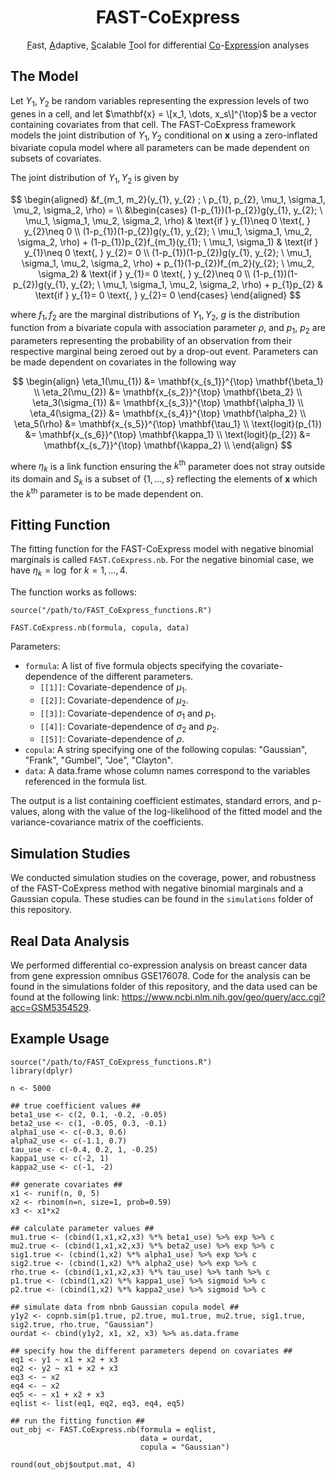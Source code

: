 <h1 align="center" style="font-weight: bold;">FAST-CoExpress</h1>

<p align="center">
  <align="center"><ins>F</ins>ast, <ins>A</ins>daptive, <ins>S</ins>calable <ins>T</ins>ool for differential <ins>Co</ins>-<ins>Express</ins>ion analyses
</p>

## The Model

Let $Y_1, Y_2$ be random variables representing the expression levels of two genes in a cell, and let $\mathbf{x} = \[x_1, \dots, x_s\]^{\top}$ be a vector containing covariates from that cell. The FAST-CoExpress framework models the joint distribution of $Y_1, Y_2$ conditional on $\mathbf{x}$ using a zero-inflated bivariate copula model where all parameters can be made dependent on subsets of covariates. 

The joint distribution of $Y_1, Y_2$ is given by 

$$
\begin{aligned}
&f_{m_1, m_2}(y_{1}, y_{2} ; \  p_{1}, p_{2}, \mu_1, \sigma_1, \mu_2, \sigma_2, \rho) = \\
&\begin{cases} 
    (1-p_{1})(1-p_{2})g(y_{1}, y_{2}; \  \mu_1, \sigma_1, \mu_2, \sigma_2, \rho) & \text{if } y_{1}\neq 0 \text{, } y_{2}\neq 0 \\
    (1-p_{1})(1-p_{2})g(y_{1}, y_{2}; \  \mu_1, \sigma_1, \mu_2, \sigma_2, \rho) + (1-p_{1})p_{2}f_{m_1}(y_{1}; \ \mu_1, \sigma_1)  & \text{if } y_{1}\neq 0 \text{, } y_{2}= 0 \\
    (1-p_{1})(1-p_{2})g(y_{1}, y_{2}; \  \mu_1, \sigma_1, \mu_2, \sigma_2, \rho) + p_{1}(1-p_{2})f_{m_2}(y_{2}; \ \mu_2, \sigma_2) & \text{if } y_{1}= 0 \text{, } y_{2}\neq 0 \\
    (1-p_{1})(1-p_{2})g(y_{1}, y_{2}; \  \mu_1, \sigma_1, \mu_2, \sigma_2, \rho) + p_{1}p_{2} & \text{if } y_{1}= 0 \text{, } y_{2}=  0   
  \end{cases}
\end{aligned}
$$

where $f_1, f_2$ are the marginal distributions of $Y_1, Y_2$, $g$ is the distribution function from a bivariate copula with association parameter $\rho$, and $p_1$, $p_2$ are parameters representing the probability of an observation from their respective marginal being zeroed out by a drop-out event. Parameters can be made dependent on covariates in the following way 

$$
\begin{align}
 \eta_1(\mu_{1}) &= \mathbf{x_{s_1}}^{\top} \mathbf{\beta_1} \\
 \eta_2(\mu_{2}) &= \mathbf{x_{s_2}}^{\top} \mathbf{\beta_2} \\
 \eta_3(\sigma_{1}) &= \mathbf{x_{s_3}}^{\top} \mathbf{\alpha_1} \\
 \eta_4(\sigma_{2}) &= \mathbf{x_{s_4}}^{\top} \mathbf{\alpha_2} \\
 \eta_5(\rho) &= \mathbf{x_{s_5}}^{\top} \mathbf{\tau_1} \\
 \text{logit}(p_{1}) &= \mathbf{x_{s_6}}^{\top} \mathbf{\kappa_1} \\
 \text{logit}(p_{2}) &=  \mathbf{x_{s_7}}^{\top} \mathbf{\kappa_2} \\
 \end{align}
$$

where $\eta_k$ is a link function ensuring the $k^{\text{th}}$ parameter does not stray outside its domain and $S_k$ is a subset of $\{1,\dots, s\}$ reflecting the elements of $\boldsymbol{x}$ which the $k^{\text{th}}$ parameter is to be made dependent on. 


## Fitting Function

The fitting function for the FAST-CoExpress model with negative binomial marginals is called `FAST.CoExpress.nb`. For the negative binomial case, we have  $\eta_k = \log$ for $k=1,\dots,4$. 

The function works as follows:

```{r}
source("/path/to/FAST_CoExpress_functions.R")

FAST.CoExpress.nb(formula, copula, data)
```
Parameters:
* `formula`: A list of five formula objects specifying the covariate-dependence of the different parameters.
  * `[[1]]`: Covariate-dependence of $\mu_1$.
  * `[[2]]`: Covariate-dependence of $\mu_2$.
  * `[[3]]`: Covariate-dependence of $\sigma_1$ and $p_1$.
  * `[[4]]`: Covariate-dependence of $\sigma_2$ and $p_2$.
  * `[[5]]`: Covariate-dependence of $\rho$.
* `copula`: A string specifying one of the following copulas: "Gaussian", "Frank", "Gumbel", "Joe", "Clayton".
* `data`: A data.frame whose column names correspond to the variables referenced in the formula list.



The output is a list containing coefficient estimates, standard errors, and p-values, along with the value of the log-likelihood of the fitted model and the variance-covariance matrix of the coefficients.

## Simulation Studies

We conducted simulation studies on the coverage, power, and robustness of the FAST-CoExpress method with negative binomial marginals and a Gaussian copula. These studies can be found in the `simulations` folder of this repository.

## Real Data Analysis

We performed differential co-expression analysis on breast cancer data from gene expression omnibus GSE176078. Code for the analysis can be found in the simulations folder of this repository, and the data used can be found at the following link: https://www.ncbi.nlm.nih.gov/geo/query/acc.cgi?acc=GSM5354529.

## Example Usage

```{r}
source("/path/to/FAST_CoExpress_functions.R")
library(dplyr)

n <- 5000

## true coefficient values ##
beta1_use <- c(2, 0.1, -0.2, -0.05)
beta2_use <- c(1, -0.05, 0.3, -0.1)
alpha1_use <- c(-0.3, 0.6)
alpha2_use <- c(-1.1, 0.7)
tau_use <- c(-0.4, 0.2, 1, -0.25)
kappa1_use <- c(-2, 1)
kappa2_use <- c(-1, -2)

## generate covariates ##
x1 <- runif(n, 0, 5)
x2 <- rbinom(n=n, size=1, prob=0.59)
x3 <- x1*x2

## calculate parameter values ##
mu1.true <- (cbind(1,x1,x2,x3) %*% beta1_use) %>% exp %>% c
mu2.true <- (cbind(1,x1,x2,x3) %*% beta2_use) %>% exp %>% c
sig1.true <- (cbind(1,x2) %*% alpha1_use) %>% exp %>% c
sig2.true <- (cbind(1,x2) %*% alpha2_use) %>% exp %>% c
rho.true <- (cbind(1,x1,x2,x3) %*% tau_use) %>% tanh %>% c
p1.true <- (cbind(1,x2) %*% kappa1_use) %>% sigmoid %>% c
p2.true <- (cbind(1,x2) %*% kappa2_use) %>% sigmoid %>% c

## simulate data from nbnb Gaussian copula model ##
y1y2 <- copnb.sim(p1.true, p2.true, mu1.true, mu2.true, sig1.true, sig2.true, rho.true, "Gaussian")
ourdat <- cbind(y1y2, x1, x2, x3) %>% as.data.frame

## specify how the different parameters depend on covariates ##
eq1 <- y1 ~ x1 + x2 + x3
eq2 <- y2 ~ x1 + x2 + x3
eq3 <- ~ x2
eq4 <- ~ x2
eq5 <- ~ x1 + x2 + x3
eqlist <- list(eq1, eq2, eq3, eq4, eq5)

## run the fitting function ##
out_obj <- FAST.CoExpress.nb(formula = eqlist,
                             data = ourdat,
                             copula = "Gaussian")

round(out_obj$output.mat, 4)
```



